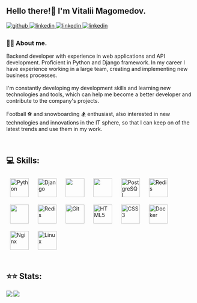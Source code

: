 ## Hello there!👋 I'm Vitalii Magomedov.
  

<a href="https://github.com/vitalikmag" target="_blank">
<img src=https://img.shields.io/badge/github-%2324292e.svg?&style=for-the-badge&logo=github&logoColor=white alt=github style="margin-bottom: 5px;" />
</a>
<a href="https://linkedin.com/in/vitalymag" target="_blank">
<img src=https://img.shields.io/badge/linkedin-%231E77B5.svg?&style=for-the-badge&logo=linkedin&logoColor=white alt=linkedin style="margin-bottom: 5px;" />
</a>
<a href="https://t.me/vitalikmag" target="_blank">
<img src=https://img.shields.io/badge/-Telegram-0088cc?style=for-the-badge&logo=Telegram&logoColor=white alt=linkedin style="margin-bottom: 5px;" />
</a>
<a href="mailto:vitalikmag28@gmail.com" target="_blank">
<img src=https://img.shields.io/badge/-Gmail-0088cc?style=for-the-badge&logo=Gmail&logoColor=white alt=linkedin style="margin-bottom: 5px;" />
</a>

  
### 💁‍♂️ About me.  
  Backend developer with experience in web applications and API development.
Proficient in Python and Django framework. In my career I have experience working in a
large team, creating and implementing new business processes.
<br/>  
  I'm constantly developing my development skills and learning new technologies and
tools, which can help me become a better developer and contribute to the company's
projects.
<br/>  
  Football ⚽ and snowboarding 🏂 enthusiast, also interested in new technologies and
innovations in the IT sphere, so that I can keep on of the latest trends and use them in
my work.  
  
<br/>  

## 💻 Skills:
<div align="left">  
<a href="https://www.python.org/" target="_blank"><img style="margin: 10px" src="https://profilinator.rishav.dev/skills-assets/python-original.svg" alt="Python" height="50" /></a>
<a href="https://www.djangoproject.com/" target="_blank"><img style="margin: 10px" src="https://profilinator.rishav.dev/skills-assets/django-original.svg" alt="Django" height="50" /></a>
<a href="https://www.django-rest-framework.org/" target="_blank"><img style="margin: 10px" src="https://www.egehangundogdu.com/stupheem/2019/07/restapi.png" height="50" /></a>
<a href="https://en.wikipedia.org/wiki/SQL" target="_blank"><img style="margin: 10px" src="https://c1.klipartz.com/pngpicture/768/498/sticker-png-sql-server-logo-data-database-microsoft-azure-sql-database-programming-language-table-database-transaction-microsoft-sql-server-thumbnail.png" height="50" /></a>  
<a href="https://www.postgresql.org/" target="_blank"><img style="margin: 10px" src="https://profilinator.rishav.dev/skills-assets/postgresql-original-wordmark.svg" alt="PostgreSQL" height="50" /></a>  
<a href="https://redis.io/" target="_blank"><img style="margin: 10px" src="https://profilinator.rishav.dev/skills-assets/redis-original-wordmark.svg" alt="Redis" height="50" /></a>
<a href="https://docs.celeryq.dev/en/stable/" target="_blank"><img style="margin: 10px" src="https://img.stackshare.io/service/1075/celery.png" height="50" /></a>
<a href="https://docs.aiogram.dev/en/latest/#" target="_blank"><img style="margin: 10px" src="https://docs.aiogram.dev/en/latest/_static/logo.png" alt="Redis" height="50" /></a>
<a href="https://github.com/" target="_blank"><img style="margin: 10px" src="https://profilinator.rishav.dev/skills-assets/git-scm-icon.svg" alt="Git" height="50" /></a>  
<a href="https://en.wikipedia.org/wiki/HTML5" target="_blank"><img style="margin: 10px" src="https://profilinator.rishav.dev/skills-assets/html5-original-wordmark.svg" alt="HTML5" height="50" /></a>  
<a href="https://www.w3schools.com/css/" target="_blank"><img style="margin: 10px" src="https://profilinator.rishav.dev/skills-assets/css3-original-wordmark.svg" alt="CSS3" height="50" /></a>  
<a href="https://www.docker.com/" target="_blank"><img style="margin: 10px" src="https://profilinator.rishav.dev/skills-assets/docker-original-wordmark.svg" alt="Docker" height="50" /></a>  
<a href="https://www.nginx.com/" target="_blank"><img style="margin: 10px" src="https://profilinator.rishav.dev/skills-assets/nginx-original.svg" alt="Nginx" height="50" /></a>  
<a href="https://www.linux.org/" target="_blank"><img style="margin: 10px" src="https://profilinator.rishav.dev/skills-assets/linux-original.svg" alt="Linux" height="50" /></a>  
</div>  

<br/>  

## ⭐⭐ Stats:
<img src="https://github-readme-stats.vercel.app/api/top-langs/?username=vitalikmag&hide_border=true&layout=compact&theme=dark" align="left" />
<img src="https://www.codewars.com/users/vitalikmag/badges/large" align="left" />






